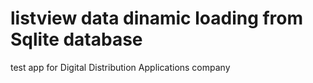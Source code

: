 # listview data dinamic loading from Sqlite database
test app for Digital Distribution Applications company
